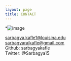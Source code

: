 ```yaml
---
layout: page
title: CONTACT
---
```


*![image](https://user-images.githubusercontent.com/59418640/234466664-a48035ac-b0df-419c-9af9-6b16ff3437fd.png)

sarbagya.kafle1@louisina.edu<br>
sarbagyarajkafle@gmail.com<br>
Github: sarbagyakafle<br>
Twitter: @Sarbagya15    
